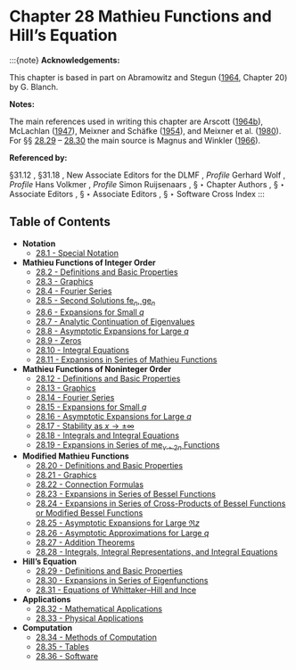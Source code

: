 # Chapter 28 Mathieu Functions and Hill’s Equation

:::{note}
**Acknowledgements:**

This chapter is based in part on Abramowitz and Stegun ([1964](./bib/index.html#bib24 "Handbook of Mathematical Functions with Formulas, Graphs, and Mathematical Tables"), Chapter 20) by G. Blanch.

**Notes:**

The main references used in writing this chapter are Arscott ([1964b](./bib/index.html#bib142 "Periodic Differential Equations. An Introduction to Mathieu, Lamé, and Allied Functions")), McLachlan ([1947](./bib/M.html#bib1585 "Theory and Application of Mathieu Functions")), Meixner and Schäfke ([1954](./bib/M.html#bib1598 "Mathieusche Funktionen und Sphäroidfunktionen mit Anwendungen auf physikalische und technische Probleme")), and Meixner et al. ([1980](./bib/M.html#bib1599 "Mathieu Functions and Spheroidal Functions and Their Mathematical Foundations: Further Studies")). For §§ [28.29](./28.29.md "§28.29 Definitions and Basic Properties ‣ Hill’s Equation ‣ Chapter 28 Mathieu Functions and Hill’s Equation") – [28.30](./28.30.md "§28.30 Expansions in Series of Eigenfunctions ‣ Hill’s Equation ‣ Chapter 28 Mathieu Functions and Hill’s Equation") the main source is Magnus and Winkler ([1966](./bib/M.html#bib1535 "Hill’s Equation")).

**Referenced by:**

§31.12 , §31.18 , New Associate Editors for the DLMF , *Profile* Gerhard Wolf , *Profile* Hans Volkmer , *Profile* Simon Ruijsenaars , § ‣ Chapter Authors , § ‣ Associate Editors , § ‣ Associate Editors , § ‣ Software Cross Index
:::

## Table of Contents

- <a id="PT1"></a>**Notation**
  - [28.1 - Special Notation](./28.1.md)
- <a id="PT2"></a>**Mathieu Functions of Integer Order**
  - [28.2 - Definitions and Basic Properties](./28.2.md)
  - [28.3 - Graphics](./28.3.md)
  - [28.4 - Fourier Series](./28.4.md)
  - [28.5 - Second Solutions $\operatorname{fe}_{n}$, $\operatorname{ge}_{n}$](./28.5.md)
  - [28.6 - Expansions for Small $q$](./28.6.md)
  - [28.7 - Analytic Continuation of Eigenvalues](./28.7.md)
  - [28.8 - Asymptotic Expansions for Large $q$](./28.8.md)
  - [28.9 - Zeros](./28.9.md)
  - [28.10 - Integral Equations](./28.10.md)
  - [28.11 - Expansions in Series of Mathieu Functions](./28.11.md)
- <a id="PT3"></a>**Mathieu Functions of Noninteger Order**
  - [28.12 - Definitions and Basic Properties](./28.12.md)
  - [28.13 - Graphics](./28.13.md)
  - [28.14 - Fourier Series](./28.14.md)
  - [28.15 - Expansions for Small $q$](./28.15.md)
  - [28.16 - Asymptotic Expansions for Large $q$](./28.16.md)
  - [28.17 - Stability as $x\to\pm\infty$](./28.17.md)
  - [28.18 - Integrals and Integral Equations](./28.18.md)
  - [28.19 - Expansions in Series of $\operatorname{me}_{\nu+2n}$ Functions](./28.19.md)
- <a id="PT4"></a>**Modified Mathieu Functions**
  - [28.20 - Definitions and Basic Properties](./28.20.md)
  - [28.21 - Graphics](./28.21.md)
  - [28.22 - Connection Formulas](./28.22.md)
  - [28.23 - Expansions in Series of Bessel Functions](./28.23.md)
  - [28.24 - Expansions in Series of Cross-Products of Bessel Functions or
Modified Bessel Functions](./28.24.md)
  - [28.25 - Asymptotic Expansions for Large $\Re z$](./28.25.md)
  - [28.26 - Asymptotic Approximations for Large $q$](./28.26.md)
  - [28.27 - Addition Theorems](./28.27.md)
  - [28.28 - Integrals, Integral Representations, and Integral Equations](./28.28.md)
- <a id="PT5"></a>**Hill’s Equation**
  - [28.29 - Definitions and Basic Properties](./28.29.md)
  - [28.30 - Expansions in Series of Eigenfunctions](./28.30.md)
  - [28.31 - Equations of Whittaker–Hill and Ince](./28.31.md)
- <a id="PT6"></a>**Applications**
  - [28.32 - Mathematical Applications](./28.32.md)
  - [28.33 - Physical Applications](./28.33.md)
- <a id="PT7"></a>**Computation**
  - [28.34 - Methods of Computation](./28.34.md)
  - [28.35 - Tables](./28.35.md)
  - [28.36 - Software](./28.36.md)